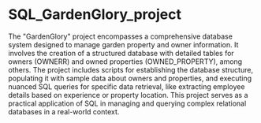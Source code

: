 # SQL_GardenGlory_project

The "GardenGlory" project encompasses a comprehensive database system designed to manage garden property and owner information. It involves the creation of a structured database with detailed tables for owners (OWNERR) and owned properties (OWNED_PROPERTY), among others. The project includes scripts for establishing the database structure, populating it with sample data about owners and properties, and executing nuanced SQL queries for specific data retrieval, like extracting employee details based on experience or property location. This project serves as a practical application of SQL in managing and querying complex relational databases in a real-world context.
